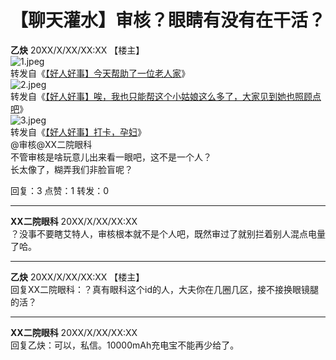 # 【聊天灌水】审核？眼睛有没有在干活？

**乙炔** 20XX/X/XX/XX:XX 【楼主】  
![1.jpeg](1.jpeg)  
转发自《[【好人好事】今天帮助了一位老人家](#)》  
![2.jpeg](2.jpeg)  
转发自《[【好人好事】唉，我也只能帮这个小姑娘这么多了，大家见到她也照顾点吧](#)》  
![3.jpeg](3.jpeg)  
转发自《[【好人好事】打卡，孕妇](#)》  
@审核@XX二院眼科  
不管审核是啥玩意儿出来看一眼吧，这不是一个人？  
长太像了，糊弄我们非脸盲呢？

回复：3    点赞：1     转发：0  

---

**XX二院眼科** 20XX/X/XX/XX:XX  
？没事不要瞎艾特人，审核根本就不是个人吧，既然审过了就别拦着别人混点电量了哈。

---

**乙炔** 20XX/X/XX/XX:XX 【楼主】  
回复XX二院眼科：？真有眼科这个id的人，大夫你在几圈几区，接不接换眼镜腿的活？

---

**XX二院眼科** 20XX/X/XX/XX:XX  
回复乙炔：可以，私信。10000mAh充电宝不能再少给了。
